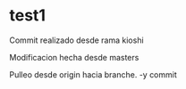 # test1

Commit realizado desde rama kioshi

Modificacion hecha desde masters

Pulleo desde origin hacia branche. -y commit